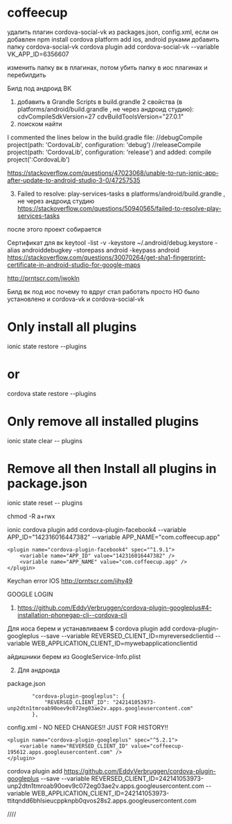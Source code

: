 # coffeecup




удалить плагин cordova-social-vk из packages.json, config.xml, если он добавлен
npm install
cordova platform add ios, android
руками добавить папку cordova-social-vk
cordova plugin add cordova-social-vk  --variable VK_APP_ID=6356607

изменить папку вк в плагинах, потом убить папку в иос плагинах и перебилдить


 <plugin name="cordova-social-vk" spec="~1.0.5">
        <variable name="VK_APP_ID" value="6356607" />
    </plugin>



Билд под андроид ВК
1) добавить в Grandle Scripts в build.grandle 2 свойства (в platforms/android/build.grandle , не через андроид студию):
    cdvCompileSdkVersion=27
    cdvBuildToolsVersion="27.0.1"
2) поиском найти

I commented the lines below in the build.gradle file:
//debugCompile project(path: 'CordovaLib', configuration: 'debug') 
//releaseCompile project(path: 'CordovaLib', configuration: 'release')
and added:
compile project(':CordovaLib')

https://stackoverflow.com/questions/47023068/unable-to-run-ionic-app-after-update-to-android-studio-3-0/47257535

3) Failed to resolve: play-services-tasks
в platforms/android/build.grandle , не через андроид студию
https://stackoverflow.com/questions/50940565/failed-to-resolve-play-services-tasks

после этого проект собирается



Сертификат для вк
keytool -list -v -keystore ~/.android/debug.keystore -alias androiddebugkey -storepass android -keypass android
https://stackoverflow.com/questions/30070264/get-sha1-fingerprint-certificate-in-android-studio-for-google-maps

http://prntscr.com/jwokln



Билд вк под иос
почему то вдруг стал работать просто НО было установлено и cordova-vk и cordova-social-vk



# Only install all plugins
ionic state restore --plugins
# or
cordova state restore --plugins

# Only remove all installed plugins
ionic state clear -- plugins

# Remove all then Install all plugins in package.json
ionic state reset -- plugins




chmod -R a+rwx

ionic cordova plugin add cordova-plugin-facebook4 --variable APP_ID="142316016447382" --variable APP_NAME="com.coffeecup.app"

    <plugin name="cordova-plugin-facebook4" spec="^1.9.1">
        <variable name="APP_ID" value="142316016447382" />
        <variable name="APP_NAME" value="com.coffeecup.app" />
    </plugin>


Keychan error IOS 
http://prntscr.com/ijhy49



GOOGLE LOGIN
1) https://github.com/EddyVerbruggen/cordova-plugin-googleplus#4-installation-phonegap-cli--cordova-cli

Для иоса берем и устанавливаем
$ cordova plugin add cordova-plugin-googleplus --save --variable REVERSED_CLIENT_ID=myreversedclientid --variable WEB_APPLICATION_CLIENT_ID=mywebapplicationclientid

айдишники берем из GoogleService-Info.plist

2) Для андроида 

package.json

            "cordova-plugin-googleplus": {
                "REVERSED_CLIENT_ID": "242141053973-unp2dtn1tmroab90oev9c072eg03ae2v.apps.googleusercontent.com"
            },


config.xml - NO NEED CHANGES!! JUST FOR HISTORY!!

    <plugin name="cordova-plugin-googleplus" spec="^5.2.1">
        <variable name="REVERSED_CLIENT_ID" value="coffeecup-195612.apps.googleusercontent.com" />
    </plugin>


cordova plugin add https://github.com/EddyVerbruggen/cordova-plugin-googleplus --save --variable REVERSED_CLIENT_ID=242141053973-unp2dtn1tmroab90oev9c072eg03ae2v.apps.googleusercontent.com --variable WEB_APPLICATION_CLIENT_ID=242141053973-ttitqndd6bhlsieucppknpb0qvos28s2.apps.googleusercontent.com

////

  

